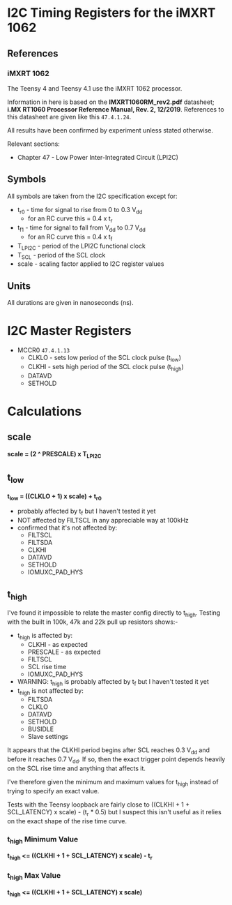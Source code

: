 # I2C Timing Registers for the iMXRT 1062

## References
### iMXRT 1062
The Teensy 4 and Teensy 4.1 use the iMXRT 1062 processor.

Information in here is based on the **IMXRT1060RM_rev2.pdf** datasheet;
**i.MX RT1060 Processor Reference Manual, Rev. 2, 12/2019**. References
to this datasheet are given like this `47.4.1.24`.

All results have been confirmed by experiment unless stated otherwise.

Relevant sections:
* Chapter 47 - Low Power Inter-Integrated Circuit (LPI2C)

## Symbols
All symbols are taken from the I2C specification except for:
* t<sub>r0</sub> - time for signal to rise from 0 to 0.3 V<sub>dd</sub>
  - for an RC curve this = 0.4 x t<sub>r</sub> 
* t<sub>f1</sub> - time for signal to fall from V<sub>dd</sub> to 0.7 V<sub>dd</sub>
  - for an RC curve this = 0.4 x t<sub>f</sub> 
* T<sub>LPI2C</sub> - period of the LPI2C functional clock 
* T<sub>SCL</sub> - period of the SCL clock
* scale - scaling factor applied to I2C register values

## Units
All durations are given in nanoseconds (ns).

# I2C Master Registers
* MCCR0 `47.4.1.13`
  - CLKLO - sets low period of the SCL clock pulse (t<sub>low</sub>)
  - CLKHI - sets high period of the SCL clock pulse (t<sub>high</sub>)
  - DATAVD
  - SETHOLD

# Calculations
## scale
**scale = (2 ^ PRESCALE) x T<sub>LPI2C</sub>**

## t<sub>low</sub>
**t<sub>low</sub> = ((CLKLO + 1) x scale) + t<sub>r0</sub>**
* probably affected by t<sub>f</sub> but I haven't tested it yet
* NOT affected by FILTSCL in any appreciable way at 100kHz 
* confirmed that it's not affected by:
  - FILTSCL
  - FILTSDA
  - CLKHI
  - DATAVD
  - SETHOLD
  - IOMUXC_PAD_HYS

## t<sub>high</sub>
I've found it impossible to relate the master config directly to t<sub>high</sub>.
Testing with the built in 100k, 47k and 22k pull up resistors shows:-
* t<sub>high</sub> is affected by:
  * CLKHI - as expected
  * PRESCALE - as expected
  * FILTSCL
  * SCL rise time
  * IOMUXC_PAD_HYS
* WARNING: t<sub>high</sub> is probably affected by t<sub>f</sub> but I haven't tested it yet
* t<sub>high</sub> is not affected by:
  - FILTSDA
  - CLKLO
  - DATAVD
  - SETHOLD
  - BUSIDLE
  - Slave settings

It appears that the CLKHI period begins after SCL reaches 0.3 V<sub>dd</sub>
and before it reaches 0.7 V<sub>dd</sub>. If so, then the exact trigger point
depends heavily on the SCL rise time and anything that affects it.

I've therefore given the minimum and maximum values for t<sub>high</sub> instead
of trying to specify an exact value. 

Tests with the Teensy loopback are fairly
close to ((CLKHI + 1 + SCL_LATENCY) x scale) - (t<sub>r</sub> * 0.5) but I
suspect this isn't useful as it relies on the exact shape of the rise time curve.

### t<sub>high</sub> Minimum Value
**t<sub>high</sub> <= ((CLKHI + 1 + SCL_LATENCY) x scale) - t<sub>r</sub>**

### t<sub>high</sub> Max Value
**t<sub>high</sub> <= ((CLKHI + 1 + SCL_LATENCY) x scale)</sub>**

